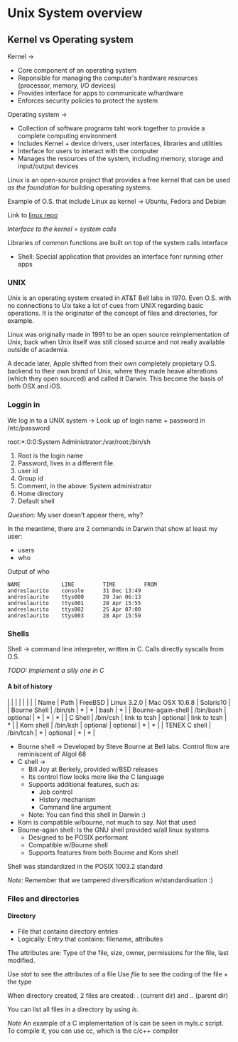 # Unix System overview

## Kernel vs Operating system

Kernel -> 
- Core component of an operating system
- Reponsible for managing the computer's hardware resources (processor, memory, I/O devices)
- Provides interface for apps to communicate w/hardware
- Enforces security policies to protect the system

Operating system ->
- Collection of software programs taht work together to provide a complete computing environment
- Includes Kernel + device drivers, user interfaces, libraries and utilities
- Interface for users to interact with the computer
- Manages the resources of the system, including memory, storage and input/output devices

Linux is an open-source project that provides a free kernel that can be used *as the foundation*
for building operating systems.

Example of O.S. that include Linux as kernel -> Ubuntu, Fedora and Debian

Link to [linux repo](https://github.com/torvalds/linux)


*Interface to the kernel = system calls*

Libraries of common functions are built on top of the system calls interface

- Shell: Special application that provides an interface fonr running other apps


### UNIX

Unix is an operating system created in AT&T Bell labs in 1970. Even O.S. with no connections
to Uix take a lot of cues from UNIX regarding basic operations. It is the originator of 
the concept of files and directories, for example.

Linux was originally made in 1991 to be an open source reimplementation of Unix, back when 
Unix itself was still closed source and not really available outside of academia.

A decade later, Apple shifted from their own completely propietary O.S. backend to their 
own brand of Unix, where they made heave alterations (which they open sourced) and called it
Darwin. This become the basis of both OSX and iOS.

### Loggin in

We log in to a UNIX system -> Look up of login name + password in /etc/password

root:*:0:0:System Administrator:/var/root:/bin/sh

1. Root is the login name
2. Password, lives in a different file.
3. user id
4. Group id
5. Comment, in the above: System administrator
6. Home directory
7. Default shell

*Question:* My user doesn't appear there, why?

In the meantime, there are 2 commands in Darwin that show at least my user:

- users
- who

Output of who

```
NAME             LINE         TIME         FROM
andreslaurito    console      31 Dec 13:49 
andreslaurito    ttys000      20 Jan 06:13 
andreslaurito    ttys001      28 Apr 15:55 
andreslaurito    ttys002      25 Apr 07:00 
andreslaurito    ttys003      28 Apr 15:59 
```

### Shells

Shell -> command line interpreter, written in C. Calls directly syscalls from O.S. 

*TODO: Implement a silly one in C*

#### A bit of history

|                    |           |              |             |                |           |
| Name               | Path      | FreeBSD      | Linux 3.2.0 | Mac OSX 10.6.8 | Solaris10 |
| Bourne Shell       | /bin/sh   | *            | *           | bash           | *         |
| Bourne-again-shell | /bin/bash | optional     | *           | *              | *         |
| C Shell            | /bin/csh  | link to tcsh | optional    | link to tcsh   | *         |
| Korn shell         | /bin/ksh  | optional     | optional    | *              | *         |
| TENEX C shell      | /bin/tcsh | *            | optional    | *              | *         |


- Bourne shell -> Developed by Steve Bourne at Bell labs. Control flow are reminiscent of Algol 68
- C shell -> 
  - Bill Joy at Berkely, provided w/BSD releases
  - Its control flow looks more like the C language
  - Supports additional features, such as:
	- Job control
	- History mechanism
	- Command line argument
  - Note: You can find this shell in Darwin :)
- Korn is compatible w/bourne, not much to say. Not that used
- Bourne-again shell: Is the GNU shell provided w/all linux systems
	- Designed to be POSIX performant
	- Compatible w/Bourne shell
	- Supports features from both Bourne and Korn shell
	
Shell was standardized in the POSIX 1003.2 standard 

*Note:* Remember that we tampered diversification w/standardisation :)


### Files and directories

#### Directory

- File that contains directory entries
- Logically: Entry that contains: filename, attributes

The attributes are: Type of the file, size, owner, permissions for the file, last modified. 

Use *stat* to see the attributes of a file
Use *file* to see the coding of the file + the type

When directory created, 2 files are created: . (current dir) and .. (parent dir)


You can list all files in a directory by using *ls*. 

*Note* An example of a C implementation of ls can be seen in myls.c script. 
To compile it, you can use cc, which is the c/c++ compiler
